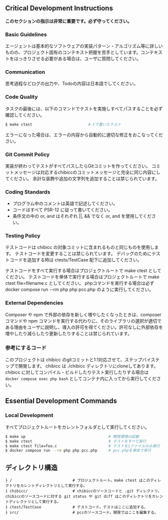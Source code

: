 ## Critical Development Instructions

**このセクションの指示は非常に重要です。必ず守ってください。**

### Basic Guidelines

エージェントは基本的なソフトウェアの実装パターン・アルゴリズム等に詳しいものの、プロジェクト固有のコンテキスト把握を苦手としています。コンテキストをはっきりさせる必要がある場合は、ユーザに質問してください。  

### Communication

思考過程などログの出力や、Todoの内容は日本語でしてください。  

### Code Quality

タスクの最後には、以下のコマンドでテストを実施しすべてパスすることを必ず確認してください。

```bash
$ make ctest                         # Cで書いたテスト
```

エラーになった場合は、エラーの内容から自動的に適切な修正をおこなってください。

### Git Commit Policy

実装が終わってテストがすべてパスしたらGitコミットを作ってください。
コミットメッセージは対応するchibiccのコミットメッセージと完全に同じ内容にしてください。
余計な装飾や追加の文字列を追加することは禁じられています。

### Coding Standards

* プログラム中のコメントは英語で記述してください。
* コードはすべて PSR-12 に従って書いてください。
* 条件文の中の or, and はそれぞれ ||, && でなく or, and を使用してください。

### Testing Policy

テストコードは chibicc の対象コミットに含まれるものと同じものを使用します。
テストコードを変更することは禁じられています。
デバッグのためにテストコードを追加する時は ctests/TestCase 配下に追加してください。

テストコードをすべて実行する場合はプロジェクトルートで make ctest としてください。
テストコードを単体で実行する場合はプロジェクトルートで make ctest file=filename.c としてください。
phpコマンドを実行する場合は必ず docker compose run --rm php php pcc.php のように実行してください。

### External Dependencies

Composer や npm で外部の依存を新しく増やしたくなったときは、composer コマンドや npm コマンドを実行する代わりに、そのライブラリの選択が適切である理由をユーザに説明し、導入の許可を得てください。許可なしに外部依存を増やしたり減らしたり更新したりすることは禁じられています。

### 参考にするコード

このプロジェクトは chibicc のgitコミットと1:1対応させて、ステップバイステップで開発します。
chibicc は ./chibicc ディレクトリにcloneしてあります。
chibicc に対してコンパイル・ビルドしたりテスト実行したりする場合は `docker compose exec php bash` としてコンテナ内に入ってから実行してください。

## Essential Development Commands

### Local Development

すべてプロジェクトルートをカレントフォルダとして実行してください。

```bash
$ make up                                     # 開発環境の起動
$ make ctest                                  # テストをすべて実行
$ make ctest file=foo.c                       # テストを1ファイルのみ実行
$ docker compose run --rm php php pcc.php     # pcc.phpを単体で実行
```

## ディレクトリ構造

```
├ /                           # プロジェクトルート。make ctest はこのディレクトリをカレントディレクトリとして実行する。
├ chibicc/                    # chibiccのソースコードと .git ディレクトリ。chibiccのソースコードに対する git status や git diff はこのディレクトリをカレントディレクトリとして実行する。
├ ctest/TestCase              # テストコード。テストはここに追加する。
├ src/                        # pccのソースコード。開発ではここを編集する。
```
